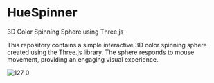 # HueSpinner
3D Color Spinning Sphere using Three.js

This repository contains a simple interactive 3D color spinning sphere created using the Three.js library. The sphere responds to mouse movement, providing an engaging visual experience.


![127 0](https://github.com/Chans-cellar/HueSpinner/assets/99122826/797e353c-bb38-4e50-89da-ca095a329093)

